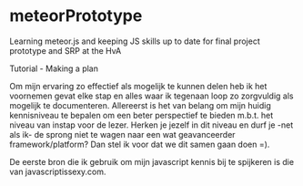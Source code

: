 # meteorPrototype
Learning meteor.js and keeping JS skills up to date for final project prototype and SRP at the HvA

Tutorial - Making a plan

Om mijn ervaring zo effectief als mogelijk te kunnen delen heb ik het voornemen gevat elke stap en alles waar ik tegenaan loop zo zorgvuldig als mogelijk te documenteren. Allereerst is het van belang om mijn huidig kennisniveau te bepalen om een beter perspectief te bieden m.b.t. het niveau van instap voor de lezer. Herken je jezelf in dit niveau en durf je -net als ik- de sprong niet te wagen naar een wat geavanceerder framework/platform? Dan stel ik voor dat we dit samen gaan doen =).

De eerste bron die ik gebruik om mijn javascript kennis bij te spijkeren is die van javascriptissexy.com.